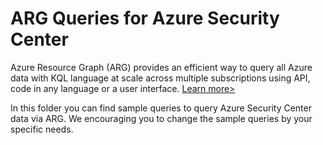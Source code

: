 # ARG Queries for Azure Security Center
Azure Resource Graph (ARG) provides an efficient way to query all Azure data with KQL language at scale across multiple subscriptions using API, code in any language or a user interface. [Learn more>](https://docs.microsoft.com/en-us/azure/governance/resource-graph/)

In this folder you can find sample queries to query Azure Security Center data via ARG. We encouraging you to change the sample queries by your specific needs.